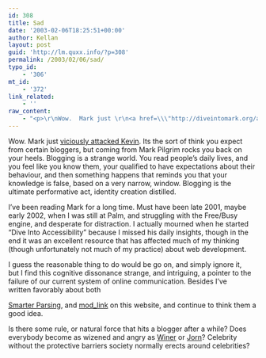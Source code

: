 ```yaml
---
id: 308
title: Sad
date: '2003-02-06T18:25:51+00:00'
author: Kellan
layout: post
guid: 'http://lm.quxx.info/?p=308'
permalink: /2003/02/06/sad/
typo_id:
    - '306'
mt_id:
    - '372'
link_related:
    - ''
raw_content:
    - "<p>\r\nWow.  Mark just \r\n<a href=\\\"http://diveintomark.org/archives/2003/02/06/in_law_not_in_code.html\\\">viciously attacked Kevin</a>.  Its the sort of think you \r\nexpect from certain bloggers, but coming from Mark Pilgrim rocks you back on\r\nyour heels.  Blogging is a strange world.  You read people\\'s daily lives,\r\nand you feel like you know them, your qualified to have expectations about\r\ntheir behaviour, and then something happens that reminds you that your knowledge is false, based on a very narrow, window.  Blogging is the ultimate\r\nperformative act, identity creation distilled.\r\n</p>\r\n\n<p>\r\nI\\'ve been reading Mark for a long time.  Must have been late 2001, maybe\r\nearly 2002, when I was still at Palm, and struggling with the Free/Busy\r\nengine, and desperate for distraction.  I actually mourned when he started\r\n\\\"Dive Into Accessibility\\\" because I missed his daily insights, though in\r\nthe end it was an excellent resource that has affected much of my thinking\r\n(though unfortunately not much of my practice) about web development.\r\n</p>\r\n<p>\r\nI guess the reasonable thing to do would be go on, and simply ignore it,    \r\nbut I find this cognitive dissonance strange, and intriguing, a pointer to\r\nthe failure of our current system of online communication.  Besides I\\'ve  \r\nwritten favorably about both \r\n\r\n<a href=\\\"http://laughingmeme.org/archives/000301.html\\\">Smarter Parsing</a>, and \r\n<a href=\\\"http://laughingmeme.org/archives/000292.html\\\">mod_link</a> on this \r\nwebsite, and continue to think them a good idea.\r\n</p>\r\n<p>\r\nIs there some rule, or natural force that hits a blogger after a while?\r\nDoes everybody become as wizened and angry as <a href=\\\"http://scripting.com\\\">Winer</a> or <a href=\\\"http://robotwisdom.com\\\">Jorn</a>?  Celebrity\r\nwithout the protective barriers society normally erects around\r\ncelebrities?\r\n</p>"
---
```


Wow. Mark just [viciously attacked Kevin](http://diveintomark.org/archives/2003/02/06/in_law_not_in_code.html). Its the sort of think you expect from certain bloggers, but coming from Mark Pilgrim rocks you back on your heels. Blogging is a strange world. You read people’s daily lives, and you feel like you know them, your qualified to have expectations about their behaviour, and then something happens that reminds you that your knowledge is false, based on a very narrow, window. Blogging is the ultimate performative act, identity creation distilled.

I’ve been reading Mark for a long time. Must have been late 2001, maybe early 2002, when I was still at Palm, and struggling with the Free/Busy engine, and desperate for distraction. I actually mourned when he started “Dive Into Accessibility” because I missed his daily insights, though in the end it was an excellent resource that has affected much of my thinking (though unfortunately not much of my practice) about web development.

I guess the reasonable thing to do would be go on, and simply ignore it,  
but I find this cognitive dissonance strange, and intriguing, a pointer to the failure of our current system of online communication. Besides I’ve  
written favorably about both

[Smarter Parsing](http://laughingmeme.org/archives/000301.html), and [mod\_link](http://laughingmeme.org/archives/000292.html) on this website, and continue to think them a good idea.

Is there some rule, or natural force that hits a blogger after a while? Does everybody become as wizened and angry as [Winer](http://scripting.com) or [Jorn](http://robotwisdom.com)? Celebrity without the protective barriers society normally erects around celebrities?